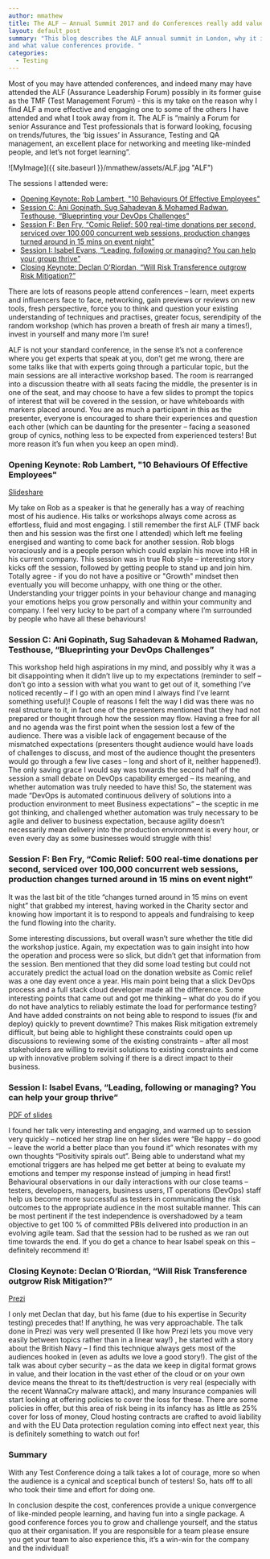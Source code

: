```yaml
---
author: mmathew
title: The ALF – Annual Summit 2017 and do Conferences really add value?
layout: default_post
summary: "This blog describes the ALF annual summit in London, why it is different in approach to other conferences, 
and what value conferences provide. "
categories:
  - Testing
---
```


Most of you may have attended conferences, and indeed many may have attended the ALF (Assurance Leadership Forum) possibly in its former guise as the TMF (Test Management Forum) - this is my take on the reason why I find ALF a more effective and engaging one to some of the others I have attended and what I took away from it. The ALF is “mainly a Forum for senior Assurance and Test professionals that is forward looking, focusing on trends/futures, the ‘big issues’ in Assurance, Testing and QA management, an excellent place for networking and meeting like-minded people, and let’s not forget learning”.

![MyImage]({{ site.baseurl }}/mmathew/assets/ALF.jpg "ALF")

The sessions I attended were:

- [Opening Keynote: Rob Lambert, "10 Behaviours Of Effective Employees"](#openingkeynote)
- [Session C: Ani Gopinath, Sug Sahadevan & Mohamed Radwan, Testhouse, “Blueprinting your DevOps Challenges”](#session-c)
- [Session F: Ben Fry, “Comic Relief: 500 real-time donations per second, serviced over 100,000 concurrent web sessions, production changes turned around in 15 mins on event night”](#session-f)
- [Session I: Isabel Evans, “Leading, following or managing? You can help your group thrive”](#session-i)
- [Closing Keynote: Declan O'Riordan, “Will Risk Transference outgrow Risk Mitigation?”](#closingkeynote)

There are lots of reasons people attend conferences – learn, meet experts and influencers face to face, networking, gain previews or reviews on new tools, fresh perspective, force you to think and question your existing understanding of techniques and practises, greater focus, serendipity of the random workshop (which has proven a breath of fresh air many a times!), invest in yourself and many more I’m sure!

ALF is not your standard conference, in the sense it’s not a conference where you get experts that speak at you, don’t get me wrong, there are some talks like that with experts going through a particular topic, but the main sessions are all interactive workshop based. The room is rearranged into a discussion theatre with all seats facing the middle, the presenter is in one of the seat, and may choose to have a few slides to prompt the topics of interest that will be covered in the session, or have whiteboards with markers placed around. You are as much a participant in this as the presenter, everyone is encouraged to share their experiences and question each other (which can be daunting for the presenter – facing a seasoned group of cynics, nothing less to be expected from experienced testers! But more reason it’s fun when you keep an open mind).

### <a name="openingkeynote"></a>Opening Keynote: Rob Lambert, "10 Behaviours Of Effective Employees"

[Slideshare](https://www.slideshare.net/practitest/rob-lambert10-behaviors-of-effective-employees-at-onlinetestconf)

My take on Rob as a speaker is that he generally has a way of reaching most of his audience. His talks or workshops always come across as effortless, fluid and most engaging. I still remember the first ALF (TMF back then and his session was the first one I attended) which left me feeling energised and wanting to come back for another session. Rob blogs voraciously and is a people person which could explain his move into HR in his current company. This session was in true Rob style – interesting story kicks off the session, followed by getting people to stand up and join him. Totally agree - if you do not have a positive or "Growth" mindset then eventually you will become unhappy, with one thing or the other. Understanding your trigger points in your behaviour change and managing your emotions helps you grow personally and within your community and company. I feel very lucky to be part of a company where I’m surrounded by people who have all these behaviours!

### <a name="session-c"></a>Session C: Ani Gopinath, Sug Sahadevan & Mohamed Radwan, Testhouse, “Blueprinting your DevOps Challenges”

This workshop held high aspirations in my mind, and possibly why it was a bit disappointing when it didn’t live up to my expectations (reminder to self – don’t go into a session with what you want to get out of it, something I’ve noticed recently – if I go with an open mind I always find I’ve learnt something useful)! Couple of reasons I felt the way I did was there was no real structure to it, in fact one of the presenters mentioned that they had not prepared or thought through how the session may flow. Having a free for all and no agenda was the first point when the session lost a few of the audience. There was a visible lack of engagement because of the mismatched expectations (presenters thought audience would have loads of challenges to discuss, and most of the audience thought the presenters would go through a few live cases – long and short of it, neither happened!). The only saving grace I would say was towards the second half of the session a small debate on DevOps capability emerged – its meaning, and whether automation was truly needed to have this! So, the statement was made “DevOps is automated continuous delivery of solutions into a production environment to meet Business expectations” – the sceptic in me got thinking, and challenged whether automation was truly necessary to be agile and deliver to business expectation, because agility doesn’t necessarily mean delivery into the production environment is every hour, or even every day as some businesses would struggle with this!

### <a name="session-f"></a>Session F: Ben Fry, “Comic Relief: 500 real-time donations per second, serviced over 100,000 concurrent web sessions, production changes turned around in 15 mins on event night”

It was the last bit of the title “changes turned around in 15 mins on event night” that grabbed my interest, having worked in the Charity sector and knowing how important it is to respond to appeals and fundraising to keep the fund flowing into the charity.

Some interesting discussions, but overall wasn’t sure whether the title did the workshop justice. Again, my expectation was to gain insight into how the operation and process were so slick, but didn’t get that information from the session. Ben mentioned that they did some load testing but could not accurately predict the actual load on the donation website as Comic relief was a one day event once a year. His main point being that a slick DevOps process and a full stack cloud developer made all the difference. Some interesting points that came out and got me thinking – what do you do if you do not have analytics to reliably estimate the load for performance testing? And have added constraints on not being able to respond to issues (fix and deploy) quickly to prevent downtime? This makes Risk mitigation extremely difficult, but being able to highlight these constraints could open up discussions to reviewing some of the existing constraints – after all most stakeholders are willing to revisit solutions to existing constraints and come up with innovative problem solving if there is a direct impact to their business.

### <a name="session-i"></a>Session I: Isabel Evans, “Leading, following or managing? You can help your group thrive”

[PDF of slides](http://ukalf.com/sites/default/files/alf%20leading-managing-following%20-%20discussion%20v6%20handout.pdf)

I found her talk very interesting and engaging, and warmed up to session very quickly – noticed her strap line on her slides were “Be happy – do good – leave the world a better place than you found it” which resonates with my own thoughts “Positivity spirals out”. Being able to understand what my emotional triggers are has helped me get better at being to evaluate my emotions and temper my response instead of jumping in head first! Behavioural observations in our daily interactions with our close teams – testers, developers, managers, business users, IT operations (DevOps) staff help us become more successful as testers in communicating the risk outcomes to the appropriate audience in the most suitable manner. This can be most pertinent if the test independence is overshadowed by a team objective to get 100 % of committed PBIs delivered into production in an evolving agile team. Sad that the session had to be rushed as we ran out time towards the end. If you do get a chance to hear Isabel speak on this – definitely recommend it!

### <a name="closingkeynote"></a>Closing Keynote: Declan O’Riordan, “Will Risk Transference outgrow Risk Mitigation?”

[Prezi](https://prezi.com/srjj2ltzkg7y/risk-transference/?utm_campaign=share&utm_medium=copy)

I only met Declan that day, but his fame (due to his expertise in Security testing) precedes that! If anything, he was very approachable. The talk done in Prezi was very well presented (I like how Prezi lets you move very easily between topics rather than in a linear way!) , he started with a story about the British Navy – I find this technique always gets most of the audiences hooked in (even as adults we love a good story!). The gist of the talk was about cyber security – as the data we keep in digital format grows in value, and their location in the vast ether of the cloud or on your own device means the threat to its theft/destruction is very real (especially with the recent WannaCry malware attack), and many Insurance companies will start looking at offering policies to cover the loss for these. There are some policies in offer, but this area of risk being in its infancy has as little as 25% cover for loss of money, Cloud hosting contracts are crafted to avoid liability and with the EU Data protection regulation coming into effect next year, this is definitely something to watch out for!

### Summary

With any Test Conference doing a talk takes a lot of courage, more so when the audience is a cynical and sceptical bunch of testers! So, hats off to all who took their time and effort for doing one.

In conclusion despite the cost, conferences provide a unique convergence of like-minded people learning, and having fun into a single package. A good conference forces you to grow and challenge yourself, and the status quo at their organisation. If you are responsible for a team please ensure you get your team to also experience this, it’s a win-win for the company and the individual!